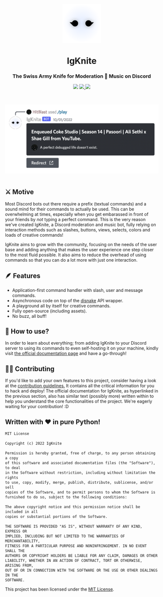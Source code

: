 <div align="center">

<br>
<img src="static/logo_circle.png" width="128">
<br>

# IgKnite

### The Swiss Army Knife for Moderation 🔪 Music on Discord

<img src="https://img.shields.io/github/license/IgKniteDev/IgKnite?color=black&logo=github&style=for-the-badge">
<a aria-label="Join the community on Discord" href="https://discord.gg/ftVPgrw54A" target="_blank">
    <img src="https://img.shields.io/badge/Join%20the%20community-black.svg?style=for-the-badge&logo=Discord">
</a>
<a aria-label="Inject to your Discord server" href="https://discord.com/api/oauth2/authorize?client_id=1016637486702792735&permissions=1505385246135&scope=bot%20applications.commands" target="_blank">
    <img src="https://img.shields.io/badge/-Inject%20to%20Server-black?style=for-the-badge&logo=Discord">
</a>

<br><br>
<img src="static/play_command_demo.png" width="600">
<br><br>

</div>

## ⚔️ Motive

Most Discord bots out there require a prefix (textual commands) and a sound mind for their commands to actually be used. This can be overwhelming at times, especially when you get embarassed in front of your friends by *not* typing a perfect command. This is the very reason we've created IgKnite, a Discord moderation and music bot, fully relying on interaction methods such as slashes, buttons, views, selects, colors and loads of creative commands!

IgKnite aims to grow with the community, focusing on the needs of the user base and adding anything that makes the user experience one step closer to the most fluid possible. It also aims to reduce the overhead of using commands so that you can do a lot more with just one interaction. <br>

## 🪶 Features

- Application-first command handler with slash, user and message commands.
- Asynchronous code on top of the [disnake](https://github.com/DisnakeDev/disnake) API wrapper.
- A playground all by itself for creative commands.
- Fully open-source (including assets).
- No buzz, all buff! <br>

## 📖 How to use?

In order to learn about everything; from adding IgKnite to your Discord server to using its commands to even self-hosting it on your machine, kindly visit [the official documentation page](https://igknitedev.github.io/docs) and have a go-through! <br>

## 👨‍💻 Contributing

If you'd like to add your own features to this project, consider having a look at the [contribution guidelines.](./CONTRIBUTING.md) It contains all the critical information for you to hack and deploy! The official documentation for IgKnite, as hyperlinked in the previous section, also has similar text (possibly more) written within to help you understand the core functionalities of the project. We're eagerly waiting for your contribution! :D <br>

## Written with ❤️ in pure Python!

```
MIT License

Copyright (c) 2022 IgKnite

Permission is hereby granted, free of charge, to any person obtaining a copy
of this software and associated documentation files (the "Software"), to deal
in the Software without restriction, including without limitation the rights
to use, copy, modify, merge, publish, distribute, sublicense, and/or sell
copies of the Software, and to permit persons to whom the Software is
furnished to do so, subject to the following conditions:

The above copyright notice and this permission notice shall be included in all
copies or substantial portions of the Software.

THE SOFTWARE IS PROVIDED "AS IS", WITHOUT WARRANTY OF ANY KIND, EXPRESS OR
IMPLIED, INCLUDING BUT NOT LIMITED TO THE WARRANTIES OF MERCHANTABILITY,
FITNESS FOR A PARTICULAR PURPOSE AND NONINFRINGEMENT. IN NO EVENT SHALL THE
AUTHORS OR COPYRIGHT HOLDERS BE LIABLE FOR ANY CLAIM, DAMAGES OR OTHER
LIABILITY, WHETHER IN AN ACTION OF CONTRACT, TORT OR OTHERWISE, ARISING FROM,
OUT OF OR IN CONNECTION WITH THE SOFTWARE OR THE USE OR OTHER DEALINGS IN THE
SOFTWARE.
```

This project has been licensed under the [MIT License](LICENSE).